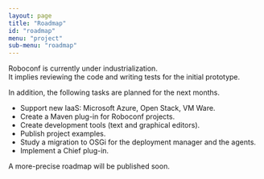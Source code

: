 ```yaml
---
layout: page
title: "Roadmap"
id: "roadmap"
menu: "project"
sub-menu: "roadmap"
---
```


Roboconf is currently under industrialization.  
It implies reviewing the code and writing tests for the initial prototype.

In addition, the following tasks are planned for the next months.

* Support new IaaS: Microsoft Azure, Open Stack, VM Ware.
* Create a Maven plug-in for Roboconf projects.
* Create development tools (text and graphical editors).
* Publish project examples.
* Study a migration to OSGi for the deployment manager and the agents.
* Implement a Chief plug-in.

A more-precise roadmap will be published soon.
